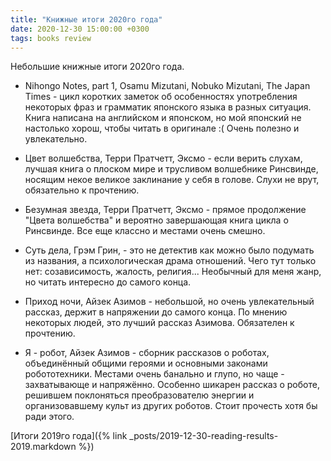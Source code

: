 ```yaml
---
title: "Книжные итоги 2020го года"
date: 2020-12-30 15:00:00 +0300
tags: books review
---
```

Небольшие книжные итоги 2020го года.
<!--more-->

* Nihongo Notes, part 1, Osamu Mizutani, Nobuko Mizutani, The Japan Times - цикл коротких заметок об особенностях употребления некоторых фраз и грамматик японского языка в разных ситуация. Книга написана на английском и японском, но мой японский не настолько хорош, чтобы читать в оригинале :( Очень полезно и увлекательно.

* Цвет волшебства, Терри Пратчетт, Эксмо - если верить слухам, лучшая книга о плоском мире и трусливом волшебнике Ринсвинде, носящим некое великое заклинание у себя в голове. Слухи не врут, обязательно к прочтению.

* Безумная звезда, Терри Пратчетт, Эксмо - прямое продолжение "Цвета волшебства" и вероятно завершающая книга цикла о Ринсвинде. Все еще классно и местами очень смешно.

* Суть дела, Грэм Грин, - это не детектив как можно было подумать из названия, а психологическая драма отношений. Чего тут только нет: созависимость, жалость, религия... Необычный для меня жанр, но читать интересно до самого конца.

* Приход ночи, Айзек Азимов - небольшой, но очень увлекательный рассказ, держит в напряжении до самого конца. По мнению некоторых людей, это лучший рассказ Азимова. Обязателен к прочтению.

* Я - робот, Айзек Азимов - сборник рассказов о роботах, объединённый общими героями и основными законами робототехники. Местами очень банально и глупо, но чаще - захватывающе и напряжённо. Особенно шикарен рассказ о роботе, решившем поклоняться преобразователю энергии и организовавшему культ из других роботов. Стоит прочесть хотя бы ради этого.

[Итоги 2019го года]({% link _posts/2019-12-30-reading-results-2019.markdown %})
